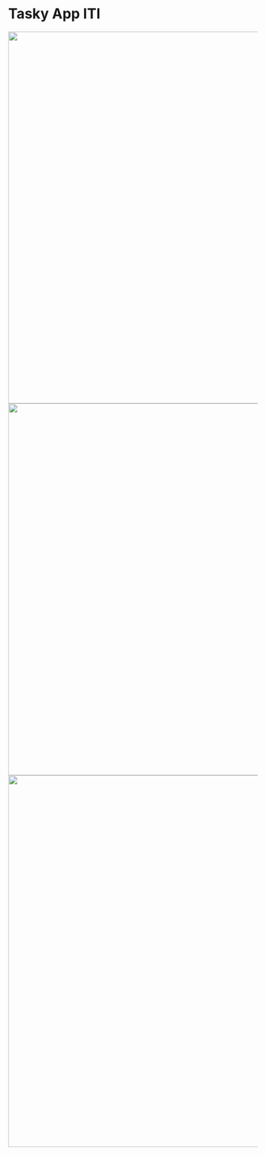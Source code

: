 # Tasky App ITI

<img src="https://github.com/user-attachments/assets/8deb0090-fd44-48f2-aad2-06bfd1520f31" width="700" height="750" />
<img src="https://github.com/user-attachments/assets/f3971975-2794-43e6-9a52-10a5bda86f31" width="700" height="750" />
<img src="https://github.com/user-attachments/assets/1b1dc6d0-bbd6-4a0b-8135-1f6f96e2b337" width="700" height="750" />
